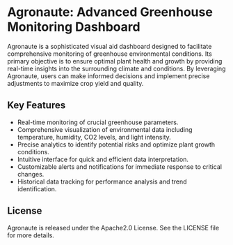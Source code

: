 # Agronaute: Advanced Greenhouse Monitoring Dashboard

Agronaute is a sophisticated visual aid dashboard designed to facilitate comprehensive monitoring of greenhouse environmental conditions. Its primary objective is to ensure optimal plant health and growth by providing real-time insights into the surrounding climate and conditions. By leveraging Agronaute, users can make informed decisions and implement precise adjustments to maximize crop yield and quality.

## Key Features

- Real-time monitoring of crucial greenhouse parameters.
- Comprehensive visualization of environmental data including temperature, humidity, CO2 levels, and light intensity.
- Precise analytics to identify potential risks and optimize plant growth conditions.
- Intuitive interface for quick and efficient data interpretation.
- Customizable alerts and notifications for immediate response to critical changes.
- Historical data tracking for performance analysis and trend identification.

## License

Agronaute is released under the Apache2.0 License. See the LICENSE file for more details.

